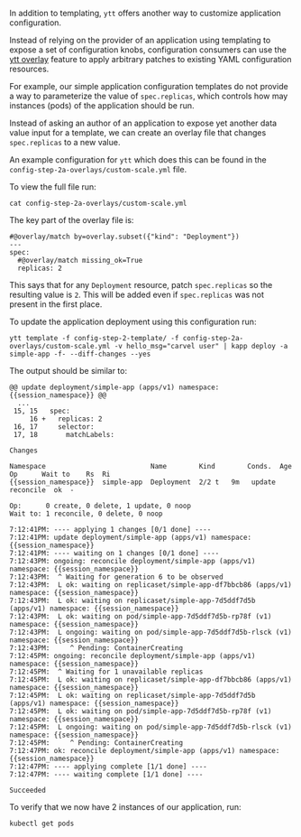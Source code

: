 In addition to templating, `ytt` offers another way to customize application configuration.

Instead of relying on the provider of an application using templating to expose a set of configuration knobs, configuration consumers can use the [ytt overlay](https://github.com/k14s/ytt/blob/master/docs/lang-ref-ytt-overlay.md) feature to apply arbitrary patches to existing YAML configuration resources.

For example, our simple application configuration templates do not provide a way to parameterize the value of `spec.replicas`, which controls how may instances (pods) of the application should be run.

Instead of asking an author of an application to expose yet another data value input for a template, we can create an overlay file that changes `spec.replicas` to a new value.

An example configuration for `ytt` which does this can be found in the `config-step-2a-overlays/custom-scale.yml` file.

To view the full file run:

```execute
cat config-step-2a-overlays/custom-scale.yml
```

The key part of the overlay file is:

```
#@overlay/match by=overlay.subset({"kind": "Deployment"})
---
spec:
  #@overlay/match missing_ok=True
  replicas: 2
```

This says that for any `Deployment` resource, patch `spec.replicas` so the resulting value is `2`. This will be added even if `spec.replicas` was not present in the first place.

To update the application deployment using this configuration run:

```execute
ytt template -f config-step-2-template/ -f config-step-2a-overlays/custom-scale.yml -v hello_msg="carvel user" | kapp deploy -a simple-app -f- --diff-changes --yes
```

The output should be similar to:

```
@@ update deployment/simple-app (apps/v1) namespace: {{session_namespace}} @@
  ...
 15, 15   spec:
     16 +   replicas: 2
 16, 17     selector:
 17, 18       matchLabels:

Changes

Namespace                          Name        Kind        Conds.  Age  Op      Wait to    Rs  Ri
{{session_namespace}}  simple-app  Deployment  2/2 t   9m   update  reconcile  ok  -

Op:      0 create, 0 delete, 1 update, 0 noop
Wait to: 1 reconcile, 0 delete, 0 noop

7:12:41PM: ---- applying 1 changes [0/1 done] ----
7:12:41PM: update deployment/simple-app (apps/v1) namespace: {{session_namespace}}
7:12:41PM: ---- waiting on 1 changes [0/1 done] ----
7:12:43PM: ongoing: reconcile deployment/simple-app (apps/v1) namespace: {{session_namespace}}
7:12:43PM:  ^ Waiting for generation 6 to be observed
7:12:43PM:  L ok: waiting on replicaset/simple-app-df7bbcb86 (apps/v1) namespace: {{session_namespace}}
7:12:43PM:  L ok: waiting on replicaset/simple-app-7d5ddf7d5b (apps/v1) namespace: {{session_namespace}}
7:12:43PM:  L ok: waiting on pod/simple-app-7d5ddf7d5b-rp78f (v1) namespace: {{session_namespace}}
7:12:43PM:  L ongoing: waiting on pod/simple-app-7d5ddf7d5b-rlsck (v1) namespace: {{session_namespace}}
7:12:43PM:     ^ Pending: ContainerCreating
7:12:45PM: ongoing: reconcile deployment/simple-app (apps/v1) namespace: {{session_namespace}}
7:12:45PM:  ^ Waiting for 1 unavailable replicas
7:12:45PM:  L ok: waiting on replicaset/simple-app-df7bbcb86 (apps/v1) namespace: {{session_namespace}}
7:12:45PM:  L ok: waiting on replicaset/simple-app-7d5ddf7d5b (apps/v1) namespace: {{session_namespace}}
7:12:45PM:  L ok: waiting on pod/simple-app-7d5ddf7d5b-rp78f (v1) namespace: {{session_namespace}}
7:12:45PM:  L ongoing: waiting on pod/simple-app-7d5ddf7d5b-rlsck (v1) namespace: {{session_namespace}}
7:12:45PM:     ^ Pending: ContainerCreating
7:12:47PM: ok: reconcile deployment/simple-app (apps/v1) namespace: {{session_namespace}}
7:12:47PM: ---- applying complete [1/1 done] ----
7:12:47PM: ---- waiting complete [1/1 done] ----

Succeeded
```

To verify that we now have 2 instances of our application, run:

```execute-2
kubectl get pods
```
